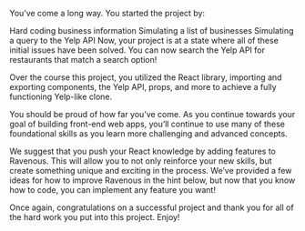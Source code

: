 You’ve come a long way. You started the project by:

Hard coding business information
Simulating a list of businesses
Simulating a query to the Yelp API
Now, your project is at a state where all of these initial issues have been solved. You can now search the Yelp API for restaurants that match a search option!

Over the course this project, you utilized the React library, importing and exporting components, the Yelp API, props, and more to achieve a fully functioning Yelp-like clone.

You should be proud of how far you’ve come. As you continue towards your goal of building front-end web apps, you’ll continue to use many of these foundational skills as you learn more challenging and advanced concepts.

We suggest that you push your React knowledge by adding features to Ravenous. This will allow you to not only reinforce your new skills, but create something unique and exciting in the process. We’ve provided a few ideas for how to improve Ravenous in the hint below, but now that you know how to code, you can implement any feature you want!

Once again, congratulations on a successful project and thank you for all of the hard work you put into this project. Enjoy!